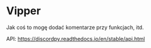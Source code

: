 # Vipper

Jak coś to mogę dodać komentarze przy funkcjach, itd.

API: https://discordpy.readthedocs.io/en/stable/api.html
